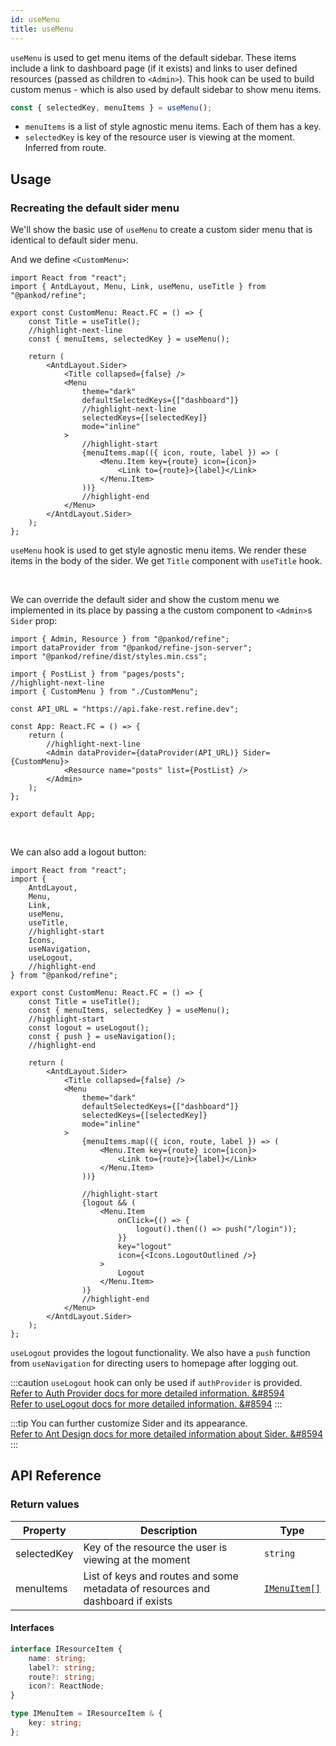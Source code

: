 ```yaml
---
id: useMenu
title: useMenu
---
```


`useMenu` is used to get menu items of the default sidebar. These items include a link to dashboard page (if it exists) and links to user defined resources (passed as children to `<Admin>`). This hook can be used to build custom menus - which is also used by default sidebar to show menu items.

```ts
const { selectedKey, menuItems } = useMenu();
```

* `menuItems` is a list of style agnostic menu items. Each of them has a key.
* `selectedKey` is key of the resource user is viewing at the moment. Inferred from route.

## Usage

### Recreating the default sider menu

We'll show the basic use of `useMenu` to create a custom sider menu that is identical to default sider menu.

And we define `<CustomMenu>`:

```tsx title="src/CustomMenu.tsx"
import React from "react";
import { AntdLayout, Menu, Link, useMenu, useTitle } from "@pankod/refine";

export const CustomMenu: React.FC = () => {
    const Title = useTitle();
    //highlight-next-line
    const { menuItems, selectedKey } = useMenu();

    return (
        <AntdLayout.Sider>
            <Title collapsed={false} />
            <Menu
                theme="dark"
                defaultSelectedKeys={["dashboard"]}
                //highlight-next-line
                selectedKeys={[selectedKey]}
                mode="inline"
            >
                //highlight-start
                {menuItems.map(({ icon, route, label }) => (
                    <Menu.Item key={route} icon={icon}>
                        <Link to={route}>{label}</Link>
                    </Menu.Item>
                ))}
                //highlight-end
            </Menu>
        </AntdLayout.Sider>
    );
};
```

`useMenu` hook is used to get style agnostic menu items. We render these items in the body of the sider. We get `Title` component with `useTitle` hook.

<br />

We can override the default sider and show the custom menu we implemented in its place by passing a the custom component to `<Admin>`s `Sider` prop:

```tsx title="App.tsx"
import { Admin, Resource } from "@pankod/refine";
import dataProvider from "@pankod/refine-json-server";
import "@pankod/refine/dist/styles.min.css";

import { PostList } from "pages/posts";
//highlight-next-line
import { CustomMenu } from "./CustomMenu";

const API_URL = "https://api.fake-rest.refine.dev";

const App: React.FC = () => {
    return (
        //highlight-next-line
        <Admin dataProvider={dataProvider(API_URL)} Sider={CustomMenu}>
            <Resource name="posts" list={PostList} />
        </Admin>
    );
};

export default App;
```

<br />

We can also add a logout button:

```tsx title="src/CustomMenu.tsx"
import React from "react";
import {
    AntdLayout,
    Menu,
    Link,
    useMenu,
    useTitle,
    //highlight-start
    Icons,
    useNavigation,
    useLogout,
    //highlight-end
} from "@pankod/refine";

export const CustomMenu: React.FC = () => {
    const Title = useTitle();
    const { menuItems, selectedKey } = useMenu();
    //highlight-start
    const logout = useLogout();
    const { push } = useNavigation();
    //highlight-end

    return (
        <AntdLayout.Sider>
            <Title collapsed={false} />
            <Menu
                theme="dark"
                defaultSelectedKeys={["dashboard"]}
                selectedKeys={[selectedKey]}
                mode="inline"
            >
                {menuItems.map(({ icon, route, label }) => (
                    <Menu.Item key={route} icon={icon}>
                        <Link to={route}>{label}</Link>
                    </Menu.Item>
                ))}

                //highlight-start
                {logout && (
                    <Menu.Item
                        onClick={() => {
                            logout().then(() => push("/login"));
                        }}
                        key="logout"
                        icon={<Icons.LogoutOutlined />}
                    >
                        Logout
                    </Menu.Item>
                )}
                //highlight-end
            </Menu>
        </AntdLayout.Sider>
    );
};
```

`useLogout` provides the logout functionality. We also have a `push` function from `useNavigation` for directing users to homepage after logging out.

:::caution
`useLogout` hook can only be used if `authProvider` is provided.  
[Refer to Auth Provider docs for more detailed information. &#8594](guides-and-concepts/providers/auth-provider.md)  
[Refer to useLogout docs for more detailed information. &#8594](guides-and-concepts/hooks/auth/useLogout.md)
:::

:::tip
You can further customize Sider and its appearance.  
[Refer to Ant Design docs for more detailed information about Sider. &#8594](https://ant.design/components/layout/#Layout.Sider)
:::
## API Reference

### Return values

| Property    | Description                                                                    | Type                             |
| ----------- | ------------------------------------------------------------------------------ | -------------------------------- |
| selectedKey | Key of the resource the user is viewing at the moment                          | `string`                         |
| menuItems   | List of keys and routes and some metadata of resources and dashboard if exists | [`IMenuItem[]`](#interfaces)     |

#### Interfaces

```ts
interface IResourceItem {
    name: string;
    label?: string;
    route?: string;
    icon?: ReactNode;
}

type IMenuItem = IResourceItem & {
    key: string;
};
```
